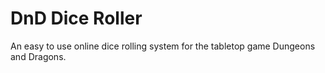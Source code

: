 # DnD Dice Roller
An easy to use online dice rolling system for the tabletop game Dungeons and Dragons.
